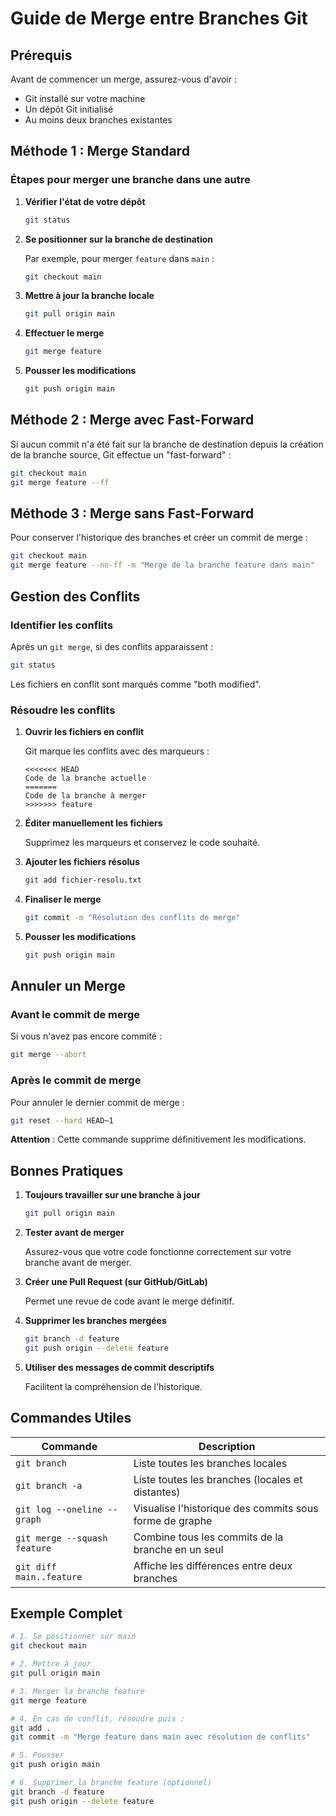 # Guide de Merge entre Branches Git

## Prérequis

Avant de commencer un merge, assurez-vous d'avoir :
- Git installé sur votre machine
- Un dépôt Git initialisé
- Au moins deux branches existantes

## Méthode 1 : Merge Standard

### Étapes pour merger une branche dans une autre

1. **Vérifier l'état de votre dépôt**
   ```bash
   git status
   ```

2. **Se positionner sur la branche de destination**
   
   Par exemple, pour merger `feature` dans `main` :
   ```bash
   git checkout main
   ```

3. **Mettre à jour la branche locale**
   ```bash
   git pull origin main
   ```

4. **Effectuer le merge**
   ```bash
   git merge feature
   ```

5. **Pousser les modifications**
   ```bash
   git push origin main
   ```

## Méthode 2 : Merge avec Fast-Forward

Si aucun commit n'a été fait sur la branche de destination depuis la création de la branche source, Git effectue un "fast-forward" :

```bash
git checkout main
git merge feature --ff
```

## Méthode 3 : Merge sans Fast-Forward

Pour conserver l'historique des branches et créer un commit de merge :

```bash
git checkout main
git merge feature --no-ff -m "Merge de la branche feature dans main"
```

## Gestion des Conflits

### Identifier les conflits

Après un `git merge`, si des conflits apparaissent :
```bash
git status
```

Les fichiers en conflit sont marqués comme "both modified".

### Résoudre les conflits

1. **Ouvrir les fichiers en conflit**
   
   Git marque les conflits avec des marqueurs :
   ```
   <<<<<<< HEAD
   Code de la branche actuelle
   =======
   Code de la branche à merger
   >>>>>>> feature
   ```

2. **Éditer manuellement les fichiers**
   
   Supprimez les marqueurs et conservez le code souhaité.

3. **Ajouter les fichiers résolus**
   ```bash
   git add fichier-resolu.txt
   ```

4. **Finaliser le merge**
   ```bash
   git commit -m "Résolution des conflits de merge"
   ```

5. **Pousser les modifications**
   ```bash
   git push origin main
   ```

## Annuler un Merge

### Avant le commit de merge

Si vous n'avez pas encore commité :
```bash
git merge --abort
```

### Après le commit de merge

Pour annuler le dernier commit de merge :
```bash
git reset --hard HEAD~1
```

**Attention** : Cette commande supprime définitivement les modifications.

## Bonnes Pratiques

1. **Toujours travailler sur une branche à jour**
   ```bash
   git pull origin main
   ```

2. **Tester avant de merger**
   
   Assurez-vous que votre code fonctionne correctement sur votre branche avant de merger.

3. **Créer une Pull Request (sur GitHub/GitLab)**
   
   Permet une revue de code avant le merge définitif.

4. **Supprimer les branches mergées**
   ```bash
   git branch -d feature
   git push origin --delete feature
   ```

5. **Utiliser des messages de commit descriptifs**
   
   Facilitent la compréhension de l'historique.

## Commandes Utiles

| Commande | Description |
|----------|-------------|
| `git branch` | Liste toutes les branches locales |
| `git branch -a` | Liste toutes les branches (locales et distantes) |
| `git log --oneline --graph` | Visualise l'historique des commits sous forme de graphe |
| `git merge --squash feature` | Combine tous les commits de la branche en un seul |
| `git diff main..feature` | Affiche les différences entre deux branches |

## Exemple Complet

```bash
# 1. Se positionner sur main
git checkout main

# 2. Mettre à jour
git pull origin main

# 3. Merger la branche feature
git merge feature

# 4. En cas de conflit, résoudre puis :
git add .
git commit -m "Merge feature dans main avec résolution de conflits"

# 5. Pousser
git push origin main

# 6. Supprimer la branche feature (optionnel)
git branch -d feature
git push origin --delete feature
```